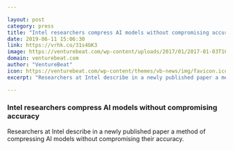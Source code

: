```yaml
---

layout: post
category: press
title: "Intel researchers compress AI models without compromising accuracy"
date: 2019-06-11 15:06:30
link: https://vrhk.co/31s4bK3
image: https://venturebeat.com/wp-content/uploads/2017/01/2017-01-03T104141Z_1_LYNXMPED020E3_RTROPTP_3_TECH-ISRAEL-EMPLOYMENT.jpg?w=1200&strip=all
domain: venturebeat.com
author: "VentureBeat"
icon: https://venturebeat.com/wp-content/themes/vb-news/img/favicon.ico
excerpt: "Researchers at Intel describe in a newly published paper a method of compressing AI models without compromising their accuracy."

---
```


### Intel researchers compress AI models without compromising accuracy

Researchers at Intel describe in a newly published paper a method of compressing AI models without compromising their accuracy.